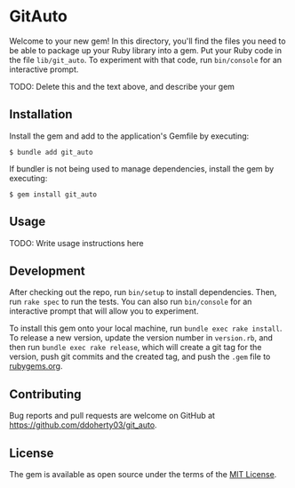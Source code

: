 # GitAuto

Welcome to your new gem! In this directory, you'll find the files you need to be able to package up your Ruby library into a gem. Put your Ruby code in the file `lib/git_auto`. To experiment with that code, run `bin/console` for an interactive prompt.

TODO: Delete this and the text above, and describe your gem

## Installation

Install the gem and add to the application's Gemfile by executing:

    $ bundle add git_auto

If bundler is not being used to manage dependencies, install the gem by executing:

    $ gem install git_auto

## Usage

TODO: Write usage instructions here

## Development

After checking out the repo, run `bin/setup` to install dependencies. Then, run `rake spec` to run the tests. You can also run `bin/console` for an interactive prompt that will allow you to experiment.

To install this gem onto your local machine, run `bundle exec rake install`. To release a new version, update the version number in `version.rb`, and then run `bundle exec rake release`, which will create a git tag for the version, push git commits and the created tag, and push the `.gem` file to [rubygems.org](https://rubygems.org).

## Contributing

Bug reports and pull requests are welcome on GitHub at https://github.com/ddoherty03/git_auto.

## License

The gem is available as open source under the terms of the [MIT License](https://opensource.org/licenses/MIT).
